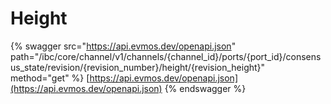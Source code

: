 # Height

{% swagger src="https://api.evmos.dev/openapi.json" path="/ibc/core/channel/v1/channels/{channel_id}/ports/{port_id}/consensus_state/revision/{revision_number}/height/{revision_height}" method="get" %}
[https://api.evmos.dev/openapi.json](https://api.evmos.dev/openapi.json)
{% endswagger %}
